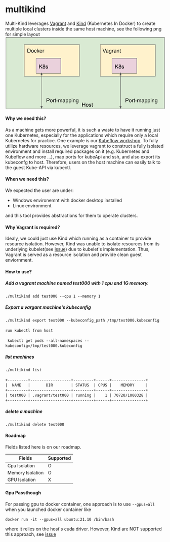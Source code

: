 # multikind
Multi-Kind leverages [Vagrant](https://github.com/hashicorp/vagrant) and [Kind](https://github.com/kubernetes-sigs/kind) (Kubernetes In Docker) to create multiple local clusters inside the same host machine, see the following png for simple layout
![flow](./images/intro.png)

#### Why we need this?

As a machine gets more powerful, it is such a waste to have it running just one Kubernetes, especially for the applications which require only a local Kubernetes for practice. One example is our [Kubeflow workshop](https://github.com/footprintai/kubeflow-workshop).
To fully utilize hardware resources, we leverage vagrant to construct a fully isolated environment and install required packages on it (e.g. Kubernetes and Kubeflow and more ...), map ports for kubeApi and ssh, and also export its kubeconfg to host. Therefore, users on the host machine can easily talk to the guest Kube-API via kubectl.

#### When we need this?

We expected the user are under:

- Windows environemnt with docker desktop installed
- Linux environment

and this tool provides abstractions for them to operate clusters.

#### Why Vagrant is required?

Idealy, we could just use Kind which running as a container to provide resource isolation. However, Kind was unable to isolate resources from its underlying kubelet(see [issue](https://github.com/kubernetes-sigs/kind/issues/877)) due to kubelet's implementation. Thus, Vagrant is served as a resource isolation and provide clean guest enviornment.

#### How to use?

##### Add a vagrant machine named test000 with 1 cpu and 1G memory.

```
./multikind add test000 --cpu 1 --memory 1
```

##### Export a vargant machine's kubeconfig
```
./multikind export test000 --kubeconfig_path /tmp/test000.kubeconfig

run kubectl from host

 kubectl get pods --all-namespaces --kubeconfig=/tmp/test000.kubeconfig
```


##### list machines

```
./multikind list

+---------+------------------+---------+------+---------------+
|  NAME   |       DIR        | STATUS  | CPUS |    MEMORY     |
+---------+------------------+---------+------+---------------+
| test000 | .vagrant/test000 | running |    1 | 70720/1000328 |
+---------+------------------+---------+------+---------------+
```

##### delete a machine

```
./multikind delete test000

```

#### Roadmap

Fields listed here is on our roadmap.

| Fields | Supported |
|------|------|
| Cpu Isolation | O |
| Memory Isolation | O |
| GPU Isolation | X |


#### Gpu Passthough

For passing gpu to docker container, one approach is to use `--gpus=all` when you launched docker container like

```
docker run -it --gpus=all ubuntu:21.10 /bin/bash

```
where it relies on the host's cuda driver.
However, Kind are NOT supported this approach, see [issue](https://github.com/kubernetes-sigs/kind/pull/1886)